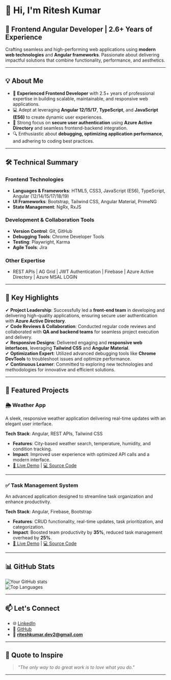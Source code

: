 <!-- Ritesh Kumar

Frontend Angular Developer with 2.5 years of professional experience in web development, specializing in Angular frameworks and modern web technologies.

Technical Summary:

✔ Accomplished Frontend Angular Developer with 2.5 years of experience, skilled in HTML5, CSS3, Bootstrap, Tailwind CSS, JavaScript, and Angular 12/14/15/17.
✔ Proficient in developing and maintaining product-based applications using AG Grid, Angular Material, and implementing responsive designs.
✔ Successfully managed a front-end team, integrating Azure Active Directory for secure user authentication and ensuring effective project delivery.
✔ Experienced in conducting code reviews, collaborating with QA and backend teams to ensure seamless integration and high-quality results.
✔ Strong debugging and troubleshooting abilities using Chrome Developer Tools to optimize application performance.
✔ Adaptable and solution-oriented, with a track record of managing diverse projects based on client requirements.
✔ Excellent communication and problem-solving skills, effective in both independent and team environments.
✔ Proactive in maintaining and enhancing existing applications, with a focus on continuous improvement and best practices.
✔ Passionate about learning new technologies and methodologies to contribute to innovative projects.

I'm always looking for new challenges and opportunities to contribute to innovative projects. Feel free to reach out to me through my LinkedIn profile! -->

<!---
riteshkumar019/riteshkumar019 is a ✨ special ✨ repository because its `README.md` (this file) appears on your GitHub profile.
You can click the Preview link to take a look at your changes.
--->

# 👋 Hi, I'm Ritesh Kumar  

## 🚀 Frontend Angular Developer | 2.6+ Years of Experience  

Crafting seamless and high-performing web applications using **modern web technologies** and **Angular frameworks**. Passionate about delivering impactful solutions that combine functionality, performance, and aesthetics.  

---

## 💡 About Me  

- 🌟 **Experienced Frontend Developer** with 2.5+ years of professional expertise in building scalable, maintainable, and responsive web applications.  
- 💻 Adept at leveraging **Angular 12/15/17**, **TypeScript**, and **JavaScript (ES6)** to create dynamic user experiences.  
- 🔗 Strong focus on **secure user authentication** using **Azure Active Directory** and seamless frontend-backend integration.  
- 🔍 Enthusiastic about **debugging, optimizing application performance**, and adhering to coding best practices.  

---

## 🛠️ Technical Summary  

### **Frontend Technologies**  
- **Languages & Frameworks**: HTML5, CSS3, JavaScript (ES6), TypeScript, Angular (12/14/15/17/18/19)  
- **UI Frameworks**: Bootstrap, Tailwind CSS, Angular Material, PrimeNG  
- **State Management**: NgRx, RxJS  

### **Development & Collaboration Tools**  
- **Version Control**: Git, GitHub  
- **Debugging Tools**: Chrome Developer Tools  
- **Testing**: Playwright, Karma  
- **Agile Tools**: Jira  

### **Other Expertise**  
- REST APIs | AG Grid | JWT Authentication | Firebase | Azure Active Directory | Azure MSAL LOGIN 

---

## 🌟 Key Highlights  

✔ **Project Leadership**: Successfully led a **front-end team** in developing and delivering high-quality applications, ensuring secure user authentication with **Azure Active Directory**.  
✔ **Code Reviews & Collaboration**: Conducted regular code reviews and collaborated with **QA and backend teams** for seamless project execution and delivery.  
✔ **Responsive Designs**: Delivered engaging and **responsive web interfaces**, leveraging **Tailwind CSS** and **Angular Material**.  
✔ **Optimization Expert**: Utilized advanced debugging tools like **Chrome DevTools** to troubleshoot issues and optimize performance.  
✔ **Continuous Learner**: Committed to exploring new technologies and methodologies for innovative and efficient solutions.  

---

## 🌟 Featured Projects  

### 🌦️ **Weather App**  
A sleek, responsive weather application delivering real-time updates with an elegant user interface.  

**Tech Stack**: Angular, REST APIs, Tailwind CSS  
- **Features**: City-based weather search, temperature, humidity, and condition tracking.  
- **Impact**: Improved user experience with optimized API calls and a modern interface.  
- [🔗 Live Demo](#) | [💻 Source Code](#)  

---

### ✅ **Task Management System**  
An advanced application designed to streamline task organization and enhance productivity.  

**Tech Stack**: Angular, Firebase, Bootstrap  
- **Features**: CRUD functionality, real-time updates, task prioritization, and categorization.  
- **Impact**: Boosted team productivity by **35%**, reduced task management overhead by **25%**.  
- [🔗 Live Demo](#) | [💻 Source Code](#)  

---

## 📊 GitHub Stats  

![Your GitHub stats](https://github-readme-stats.vercel.app/api?username=your-username&show_icons=true&theme=radical)  
![Top Languages](https://github-readme-stats.vercel.app/api/top-langs/?username=your-username&layout=compact&theme=radical)  

---

## 📫 Let's Connect  

- 🌐 [LinkedIn](https://www.linkedin.com/in/ritsh)  
- 🐙 [GitHub](https://github.com/ritshkr1)  
- 📧 **riteshkumar.dev2@gmail.com**  

---

## 🌱 Quote to Inspire  

> *"The only way to do great work is to love what you do."*  

---

